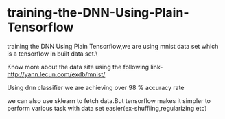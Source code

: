 # training-the-DNN-Using-Plain-Tensorflow
training the DNN Using Plain Tensorflow,we are using mnist data set which is a tensorflow in built  data set.\


Know more about the data site using the following link-
http://yann.lecun.com/exdb/mnist/

Using dnn classifier we are achieving over 98 % accuracy rate

we can also use sklearn to fetch data.But tensorflow makes it simpler to perform various task with data set easier(ex-shuffling,regularizing etc) 
